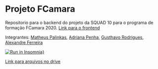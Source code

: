 # Projeto FCamara
Repositorio para o backend do projeto da SQUAD 10 para o programa de formação FCamara 2020. [Link para o frontend](https://github.com/MatheusPalinkas/Projeto-FCamara-Frontend)

Integrantes: [Matheus Palinkas](https://www.linkedin.com/in/matheus-palinkas/), 
             [Adriana Penha](https://www.linkedin.com/in/adriana-penha-598b12124/), 
             [Gusthavo Rodrigues](https://www.linkedin.com/in/gusthavo-rodrigues-487847197/), 
             [Alexandre Ferreira]()


[![Run in Insomnia}](https://insomnia.rest/images/run.svg)](https://insomnia.rest/run/?label=Projeto%20Fcamara&uri=https%3A%2F%2Fgithub.com%2FMatheusPalinkas%2FProjeto-FCamara%2Fblob%2Fmaster%2Fdocs%2Fdoc-rotas-insomnia.json)

[Link para arquivos no drive](https://drive.google.com/drive/folders/17vXJTFi-uhJ_oOf2tmRV0r_MPpUXcZnn?usp=sharing)

